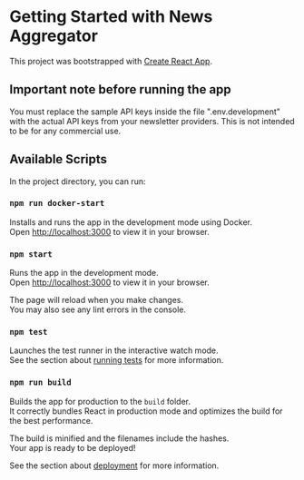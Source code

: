 # Getting Started with News Aggregator

This project was bootstrapped with [Create React App](https://github.com/facebook/create-react-app).

## Important note before running the app

You must replace the sample API keys inside the file ".env.development" with the actual API keys from your newsletter providers.
This is not intended to be for any commercial use.

## Available Scripts

In the project directory, you can run:

### `npm run docker-start`

Installs and runs the app in the development mode using Docker.\
Open [http://localhost:3000](http://localhost:3000) to view it in your browser.

### `npm start`

Runs the app in the development mode.\
Open [http://localhost:3000](http://localhost:3000) to view it in your browser.

The page will reload when you make changes.\
You may also see any lint errors in the console.

### `npm test`

Launches the test runner in the interactive watch mode.\
See the section about [running tests](https://facebook.github.io/create-react-app/docs/running-tests) for more information.

### `npm run build`

Builds the app for production to the `build` folder.\
It correctly bundles React in production mode and optimizes the build for the best performance.

The build is minified and the filenames include the hashes.\
Your app is ready to be deployed!

See the section about [deployment](https://facebook.github.io/create-react-app/docs/deployment) for more information.
